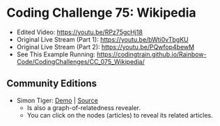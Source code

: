 # Coding Challenge 75: Wikipedia
* Edited Video: https://youtu.be/RPz75gcHj18
* Original Live Stream (Part 1): https://youtu.be/bWti0vTbgKU
* Original Live Stream (Part 2): https://youtu.be/PQwfop4bewM
* See This Example Running: https://codingtrain.github.io/Rainbow-Code/CodingChallenges/CC_075_Wikipedia/

## Community Editions

* Simon Tiger: [Demo](https://simon-tiger.github.io/wikipedia-crawler/wikipedia) | [Source](https://github.com/Tino1008/10-Print)
  * Is also a graph-of-relatedness revealer.
  * You can click on the nodes (articles) to reveal its related articles.
